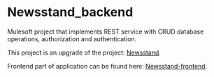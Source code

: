 # Newsstand_backend

Mulesoft project that implements REST service with CRUD database operations, authorization and authentication.

This project is an upgrade of the project: [Newsstand](https://github.com/Vukan-Markovic/Newsstand).

Frontend part of application can be found here: [Newsstand-frontend](https://github.com/Vukan-Markovic/Newsstand-frontend).
